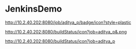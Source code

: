 # JenkinsDemo

http://10.2.40.202:8080/job/aditya_p/badge/icon?style=plastic

http://10.2.40.202:8080/buildStatus/icon?job=aditya_p&.png

http://10.2.40.202:8080/buildStatus/icon?job=aditya_p
